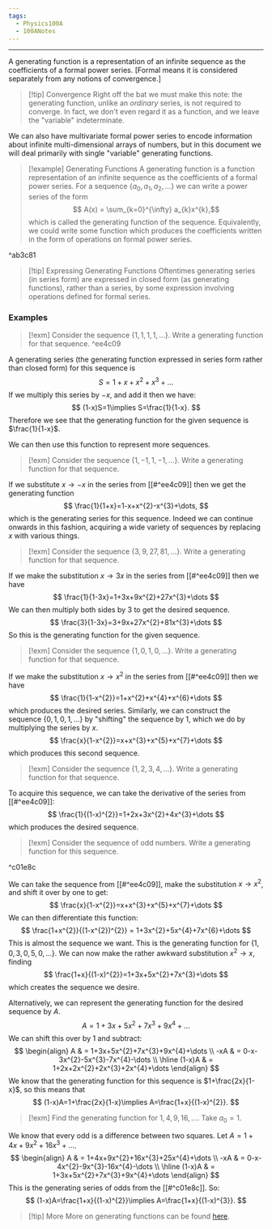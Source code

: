 ```yaml
---
tags:
  - Physics100A
  - 100ANotes
---
```

---
A generating function is a representation of an infinite sequence as the coefficients of a formal power series. \[Formal means it is considered separately from any notions of convergence.]

> [!tip] Convergence
> Right off the bat we must make this note: the generating function, unlike an *ordinary* series, is not required to converge. In fact, we don't even regard it as a function, and we leave the "variable" indeterminate. 

We can also have multivariate formal power series to encode information about infinite multi-dimensional arrays of numbers, but in this document we will deal primarily with single "variable" generating functions.

> [!example] Generating Functions
> A generating function is a function representation of an infinite sequence as the coefficients of a formal power series. For a sequence $\{ a_{0},a_{1},a_{2},\dots \}$ we can write a power series of the form
> $$
> A(x) = \sum_{k=0}^{\infty} a_{k}x^{k},$$
> which is called the generating function of the sequence. Equivalently, we could write some function which produces the coefficients written in the form of operations on formal power series.

^ab3c81


> [!tip] Expressing Generating Functions
> Oftentimes generating series (in series form) are expressed in closed form (as generating functions), rather than a series, by some expression involving operations defined for formal series.

### Examples


> [!exm]
> Consider the sequence $\{ 1,1,1,1,\dots \}$. Write a generating function for that sequence.
^ee4c09

A generating series (the generating function expressed in series form rather than closed form) for this sequence is
$$
S=1+x+x^{2}+x^{3}+\dots
$$
If we multiply this series by $-x$, and add it then we have:
$$
(1-x)S=1\implies S=\frac{1}{1-x}.
$$
Therefore we see that the generating function for the given sequence is $\frac{1}{1-x}$.

We can then use this function to represent more sequences.

> [!exm]
> Consider the sequence $\{ 1,-1,1,-1,\dots \}$. Write a generating function for that sequence.

If we substitute $x\to-x$ in the series from [[#^ee4c09]] then we get the generating function
$$
\frac{1}{1+x}=1-x+x^{2}-x^{3}+\dots,
$$
which is the generating series for this sequence. Indeed we can continue onwards in this fashion, acquiring a wide variety of sequences by replacing $x$ with various things.

> [!exm]
> Consider the sequence $\{ 3,9,27,81,\dots \}$. Write a generating function for that sequence.

If we make the substitution $x\to3x$ in the series from [[#^ee4c09]] then we have
$$
\frac{1}{1-3x}=1+3x+9x^{2}+27x^{3}+\dots
$$
We can then multiply both sides by $3$ to get the desired sequence.
$$
\frac{3}{1-3x}=3+9x+27x^{2}+81x^{3}+\dots
$$
So this is the generating function for the given sequence.

> [!exm]
> Consider the sequence $\{ 1,0,1,0,\dots \}$. Write a generating function for that sequence.

If we make the substitution $x\to x^{2}$ in the series from [[#^ee4c09]] then we have
$$
\frac{1}{1-x^{2}}=1+x^{2}+x^{4}+x^{6}+\dots
$$
which produces the desired series. Similarly, we can construct the sequence $\{ 0,1,0,1,\dots \}$ by "shifting" the sequence by 1, which we do by multiplying the series by $x$. 
$$
\frac{x}{1-x^{2}}=x+x^{3}+x^{5}+x^{7}+\dots
$$
which produces this second sequence.

> [!exm]
> Consider the sequence $\{ 1,2,3,4,\dots \}$. Write a generating function for that sequence.

To acquire this sequence, we can take the derivative of the series from [[#^ee4c09]]:
$$
\frac{1}{(1-x)^{2}}=1+2x+3x^{2}+4x^{3}+\dots
$$
which produces the desired sequence.

> [!exm]
> Consider the sequence of odd numbers. Write a generating function for this sequence.

^c01e8c

We can take the sequence from [[#^ee4c09]], make the substitution $x\to x^{2}$, and shift it over by one to get:
$$
\frac{x}{1-x^{2}}=x+x^{3}+x^{5}+x^{7}+\dots
$$
We can then differentiate this function:
$$
\frac{1+x^{2}}{(1-x^{2})^{2}} = 1+3x^{2}+5x^{4}+7x^{6}+\dots
$$
This is almost the sequence we want. This is the generating function for $\{ 1,0,3,0,5,0,\dots \}$. We can now make the rather awkward substitution $x^{2}\to x$, finding
$$
\frac{1+x}{(1-x)^{2}}=1+3x+5x^{2}+7x^{3}+\dots
$$
which creates the sequence we desire.

Alternatively, we can represent the generating function for the desired sequence by $A$. 
$$
A=1+3x+5x^{2}+7x^{3}+9x^{4}+\dots
$$
We can shift this over by 1 and subtract:
$$
\begin{align}
A & = 1+3x+5x^{2}+7x^{3}+9x^{4}+\dots \\
-xA & = 0-x-3x^{2}-5x^{3}-7x^{4}-\dots \\
\hline (1-x)A & = 1+2x+2x^{2}+2x^{3}+2x^{4}+\dots
\end{align}
$$
We know that the generating function for this sequence is $1+\frac{2x}{1-x}$, so this means that
$$
(1-x)A=1+\frac{2x}{1-x}\implies A=\frac{1+x}{(1-x)^{2}}.
$$

> [!exm]
> Find the generating function for $1,4,9,16,....$  Take $a_{0}=1$.

We know that every odd is a difference between two squares. Let $A=1+4x+9x^{2}+16x^{3}+\dots$.
$$
\begin{align}
A & = 1+4x+9x^{2}+16x^{3}+25x^{4}+\dots \\
-xA & = 0-x-4x^{2}-9x^{3}-16x^{4}-\dots \\
\hline (1-x)A & = 1+3x+5x^{2}+7x^{3}+9x^{4}+\dots
\end{align}
$$
This is the generating series of odds from the [[#^c01e8c]]. So:
$$
(1-x)A=\frac{1+x}{(1-x)^{2}}\implies A=\frac{1+x}{(1-x)^{3}}.
$$

> [!tip] More
> More on generating functions can be found [here](https://discrete.openmathbooks.org/dmoi2/section-27.html).



